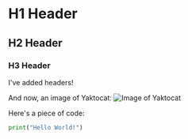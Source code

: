 # H1 Header
## H2 Header
### H3 Header
I've added headers!

And now, an image of Yaktocat:
![Image of Yaktocat](https://octodex.github.com/images/yaktocat.png)

Here's a piece of code:
``` python
print("Hello World!")
```
